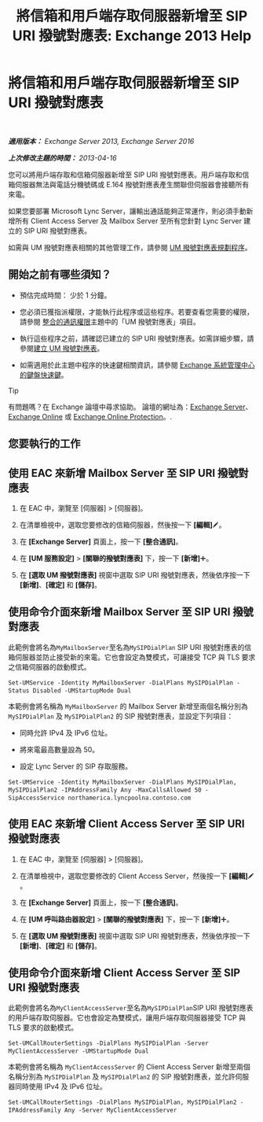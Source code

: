 ﻿---
title: '將信箱和用戶端存取伺服器新增至 SIP URI 撥號對應表: Exchange 2013 Help'
TOCTitle: 將信箱和用戶端存取伺服器新增至 SIP URI 撥號對應表
ms:assetid: 17fed308-ff0d-4e61-b9f9-e6680b6eccaa
ms:mtpsurl: https://technet.microsoft.com/zh-tw/library/Aa996399(v=EXCHG.150)
ms:contentKeyID: 52062518
ms.date: 05/21/2018
mtps_version: v=EXCHG.150
ms.translationtype: MT
---

# 將信箱和用戶端存取伺服器新增至 SIP URI 撥號對應表

 

_**適用版本：** Exchange Server 2013, Exchange Server 2016_

_**上次修改主題的時間：** 2013-04-16_

您可以將用戶端存取和信箱伺服器新增至 SIP URI 撥號對應表。用戶端存取和信箱伺服器無法與電話分機號碼或 E.164 撥號對應表產生關聯但伺服器會接聽所有來電。

如果您要部署 Microsoft Lync Server，讓輸出通話能夠正常運作，則必須手動新增所有 Client Access Server 及 Mailbox Server 至所有您針對 Lync Server 建立的 SIP URI 撥號對應表。

如需與 UM 撥號對應表相關的其他管理工作，請參閱 [UM 撥號對應表規劃程序](um-dial-plan-procedures-exchange-2013-help.md)。

## 開始之前有哪些須知？

  - 預估完成時間： 少於 1 分鐘。

  - 您必須已獲指派權限，才能執行此程序或這些程序。若要查看您需要的權限，請參閱 [整合的通訊權限](unified-messaging-permissions-exchange-2013-help.md)主題中的「UM 撥號對應表」項目。

  - 執行這些程序之前，請確認已建立的 SIP URI 撥號對應表。如需詳細步驟，請參閱[建立 UM 撥號對應表](create-a-um-dial-plan-exchange-2013-help.md)。

  - 如需適用於此主題中程序的快速鍵相關資訊，請參閱 [Exchange 系統管理中心的鍵盤快速鍵](keyboard-shortcuts-in-the-exchange-admin-center-exchange-online-protection-help.md)。


> [!TIP]  
> 有問題嗎？在 Exchange 論壇中尋求協助。 論壇的網址為：<a href="https://go.microsoft.com/fwlink/p/?linkid=60612">Exchange Server</a>、 <a href="https://go.microsoft.com/fwlink/p/?linkid=267542">Exchange Online</a> 或 <a href="https://go.microsoft.com/fwlink/p/?linkid=285351">Exchange Online Protection</a>。.




## 您要執行的工作

## 使用 EAC 來新增 Mailbox Server 至 SIP URI 撥號對應表

1.  在 EAC 中，瀏覽至 \[伺服器\] \> \[伺服器\]。

2.  在清單檢視中，選取您要修改的信箱伺服器，然後按一下 **\[編輯\]**![編輯圖示](images/JJ218640.6f53ccb2-1f13-4c02-bea0-30690e6ea71d(EXCHG.150).gif "編輯圖示")。

3.  在 **\[Exchange Server\]** 頁面上，按一下 **\[整合通訊\]**。

4.  在 **\[UM 服務設定\]** \> **\[關聯的撥號對應表\]** 下，按一下 **\[新增\]**![加入圖示](images/JJ218640.c1e75329-d6d7-4073-a27d-498590bbb558(EXCHG.150).gif "加入圖示")。

5.  在 **\[選取 UM 撥號對應表\]** 視窗中選取 SIP URI 撥號對應表，然後依序按一下 **\[新增\]**、**\[確定\]** 和 **\[儲存\]**。

## 使用命令介面來新增 Mailbox Server 至 SIP URI 撥號對應表

此範例會將名為`MyMailboxServer`至名為`MySIPDialPlan` SIP URI 撥號對應表的信箱伺服器並防止接受新的來電。它也會設定為雙模式，可讓接受 TCP 與 TLS 要求之信箱伺服器的啟動模式。

    Set-UMService -Identity MyMailboxServer -DialPlans MySIPDialPlan -Status Disabled -UMStartupMode Dual

本範例會將名稱為 `MyMailboxServer` 的 Mailbox Server 新增至兩個名稱分別為 `MySIPDialPlan` 及 `MySIPDialPlan2` 的 SIP 撥號對應表，並設定下列項目：

  - 同時允許 IPv4 及 IPv6 位址。

  - 將來電最高數量設為 50。

  - 設定 Lync Server 的 SIP 存取服務。

<!-- end list -->

    Set-UMService -Identity MyMailboxServer -DialPlans MySIPDialPlan, MySIPDialPlan2 -IPAddressFamily Any -MaxCallsAllowed 50 -SipAccessService northamerica.lyncpoolna.contoso.com

## 使用 EAC 來新增 Client Access Server 至 SIP URI 撥號對應表

1.  在 EAC 中，瀏覽至 \[伺服器\] \> \[伺服器\]。

2.  在清單檢視中，選取您要修改的 Client Access Server，然後按一下 **\[編輯\]**![編輯圖示](images/JJ218640.6f53ccb2-1f13-4c02-bea0-30690e6ea71d(EXCHG.150).gif "編輯圖示")。

3.  在 **\[Exchange Server\]** 頁面上，按一下 **\[整合通訊\]**。

4.  在 **\[UM 呼叫路由器設定\]** \> **\[關聯的撥號對應表\]** 下，按一下 **\[新增\]**![加入圖示](images/JJ218640.c1e75329-d6d7-4073-a27d-498590bbb558(EXCHG.150).gif "加入圖示")。

5.  在 **\[選取 UM 撥號對應表\]** 視窗中選取 SIP URI 撥號對應表，然後依序按一下 **\[新增\]**、**\[確定\]** 和 **\[儲存\]**。

## 使用命令介面來新增 Client Access Server 至 SIP URI 撥號對應表

此範例會將名為`MyClientAccessServer`至名為`MySIPDialPlan`SIP URI 撥號對應表的用戶端存取伺服器。它也會設定為雙模式，讓用戶端存取伺服器接受 TCP 與 TLS 要求的啟動模式。

    Set-UMCallRouterSettings -DialPlans MySIPDialPlan -Server MyClientAccessServer -UMStartupMode Dual

本範例會將名稱為 `MyClientAccessServer` 的 Client Access Server 新增至兩個名稱分別為 `MySIPDialPlan` 及 `MySIPDialPlan2` 的 SIP 撥號對應表，並允許伺服器同時使用 IPv4 及 IPv6 位址。

    Set-UMCallRouterSettings -DialPlans MySIPDialPlan, MySIPDialPlan2 -IPAddressFamily Any -Server MyClientAccessServer


